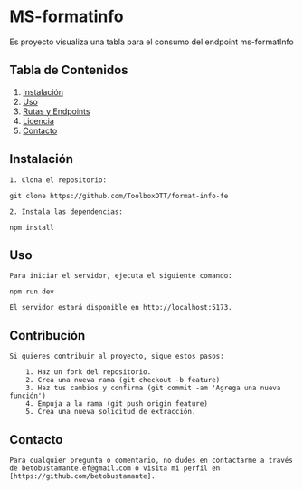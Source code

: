 # MS-formatinfo

Es proyecto visualiza una tabla para el consumo del endpoint ms-formatInfo

## Tabla de Contenidos

1. [Instalación](#instalación)
2. [Uso](#uso)
3. [Rutas y Endpoints](#rutas-y-endpoints)
6. [Licencia](#licencia)
7. [Contacto](#contacto)

## Instalación

    1. Clona el repositorio:
    
    git clone https://github.com/ToolboxOTT/format-info-fe

    2. Instala las dependencias:

    npm install

## Uso
    Para iniciar el servidor, ejecuta el siguiente comando:

    npm run dev    

    El servidor estará disponible en http://localhost:5173.

## Contribución
    Si quieres contribuir al proyecto, sigue estos pasos:

        1. Haz un fork del repositorio.
        2. Crea una nueva rama (git checkout -b feature)
        3. Haz tus cambios y confirma (git commit -am 'Agrega una nueva función')
        4. Empuja a la rama (git push origin feature)
        5. Crea una nueva solicitud de extracción.

## Contacto
    Para cualquier pregunta o comentario, no dudes en contactarme a través de betobustamante.ef@gmail.com o visita mi perfil en [https://github.com/betobustamante].
